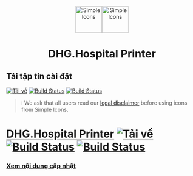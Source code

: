 <div align="center">
  <img src="https://raw.githubusercontent.com/simple-icons/simple-icons/develop/icons/simpleicons.svg#gh-light-mode-only" alt="Simple Icons" width=70><img src="https://raw.githubusercontent.com/simple-icons/simple-icons/develop/assets/readme/simpleicons-white.svg#gh-dark-mode-only" alt="Simple Icons" width=70>
  <h1>DHG.Hospital Printer</h1>
</div>

## Tải tập tin cài đặt
[![Tải về](https://img.shields.io/badge/Tải%20file%20cài%20đặt-Google%2001-blue?logo=googledrive)](https://drive.google.com/drive/u/0/folders/1RbeOCD7xo4ykxMIYoWIIFpa4CGyEFK0H) [![Build Status](https://img.shields.io/badge/Tải%20file%20cài%20đặt-Google%2002-blue?logo=googledrive)](https://drive.google.com/drive/u/0/folders/1P5fwwDAB3mwOiLydvbRMZgbuBoY-FN5t) [![Build Status](https://img.shields.io/badge/Tải%20file%20cài%20đặt-Onedrive-blue??style=for-the-badge&logo=microsoftonedrive)](https://studentssolano-my.sharepoint.com/:f:/g/personal/bk_students_solano_edu/EoGDIpmdElBGh9lwKDiL2jUBm5_YZo0g6_z_pWZn7WzcaQ?e=qniaSf)

> :information_source: We ask that all users read our [legal disclaimer](./DISCLAIMER.md) before using icons from Simple Icons.

# [DHG.Hospital Printer](https://github.com/dh-hos) [![Tải về](https://img.shields.io/badge/Tải%20file%20cài%20đặt-Google%2001-blue?logo=googledrive)](https://drive.google.com/drive/u/0/folders/1RbeOCD7xo4ykxMIYoWIIFpa4CGyEFK0H) [![Build Status](https://img.shields.io/badge/Tải%20file%20cài%20đặt-Google%2002-blue?logo=googledrive)](https://drive.google.com/drive/u/0/folders/1P5fwwDAB3mwOiLydvbRMZgbuBoY-FN5t) [![Build Status](https://img.shields.io/badge/Tải%20file%20cài%20đặt-Onedrive-blue??style=for-the-badge&logo=microsoftonedrive)](https://studentssolano-my.sharepoint.com/:f:/g/personal/bk_students_solano_edu/EoGDIpmdElBGh9lwKDiL2jUBm5_YZo0g6_z_pWZn7WzcaQ?e=qniaSf)
### [Xem nội dung cập nhật](https://github.com/oth-dhghospital/dhg.hospitalprinter/commits/main)
